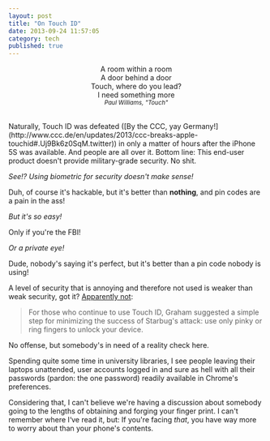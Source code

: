 ```yaml
---
layout: post
title: "On Touch ID"
date: 2013-09-24 11:57:05
category: tech
published: true
---
```

 
  <p>
<center>
A room within a room<br>
A door behind a door<br>
Touch, where do you lead?<br>
I need something more<br>
<em><small>Paul Williams, "Touch"</em></small>

</center>
</p>
<br>
Naturally, Touch ID was defeated ([By the CCC, yay Germany!](http://www.ccc.de/en/updates/2013/ccc-breaks-apple-touchid#.Uj9Bk6z0SqM.twitter)) in only a matter of hours after the iPhone 5S was available. And people are all over it. Bottom line: This end-user product doesn't provide military-grade security. No shit.

*See!? Using biometric for security doesn't make sense!*

Duh, of course it's hackable, but it's better than **nothing**, and pin codes are a pain in the ass!

*But it's so easy!*

Only if you're the FBI!

*Or a private eye!*

Dude, nobody's saying it's perfect, but it's better than a pin code nobody is using!

A level of security that is annoying and therefore not used is weaker than weak security, got it? [Apparently not](http://arstechnica.com/security/2013/09/defeating-apples-touch-id-its-easier-than-you-may-think/): 

> For those who continue to use Touch ID, Graham suggested a simple step for minimizing the success of Starbug's attack: use only pinky or ring fingers to unlock your device. 

No offense, but somebody's in need of a reality check here.

Spending quite some time in university libraries, I see people leaving their laptops unattended, user accounts logged in and sure as hell with all their passwords (pardon: the one password) readily available in Chrome's preferences.

Considering that, I can't believe we're having a discussion about somebody going to the lengths of obtaining and forging your finger print. I can't remember where I‘ve read it, but: If you're facing *that*, you have way more to worry about than your phone's contents.